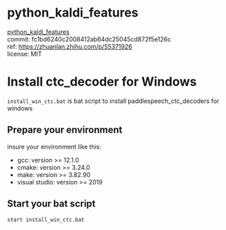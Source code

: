 # python_kaldi_features

[python_kaldi_features](https://github.com/ZitengWang/python_kaldi_features)  
commit: fc1bd6240c2008412ab64dc25045cd872f5e126c  
ref: https://zhuanlan.zhihu.com/p/55371926  
license: MIT

# Install ctc_decoder for Windows

`install_win_ctc.bat` is bat script to install paddlespeech_ctc_decoders for windows

## Prepare your environment

insure your environment like this:

* gcc: version >= 12.1.0
* cmake: version >= 3.24.0
* make: version >= 3.82.90
* visual studio: version >= 2019

## Start your bat script

```shell
start install_win_ctc.bat

```
